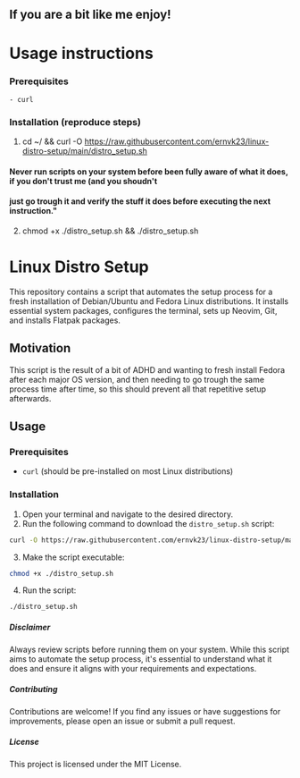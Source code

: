 
## If you are a bit like me enjoy!

# Usage instructions
### Prerequisites
    - curl
### Installation (reproduce steps)
1. cd ~/ && curl -O https://raw.githubusercontent.com/ernvk23/linux-distro-setup/main/distro_setup.sh
#### Never run scripts on your system before been fully aware of what it does, if you don't trust me (and you shoudn't
#### just go trough it and verify the stuff it does before executing the next instruction."
2. chmod +x ./distro_setup.sh && ./distro_setup.sh


# Linux Distro Setup

This repository contains a script that automates the setup process for a fresh installation of Debian/Ubuntu and Fedora Linux distributions. It installs essential system packages, configures the terminal, sets up Neovim, Git, and installs Flatpak packages.

## Motivation
This script is the result of a bit of ADHD and wanting to fresh install Fedora after each major OS version, and then needing to go trough the same process time after time, so this should prevent all that repetitive setup afterwards.

## Usage

### Prerequisites

- `curl` (should be pre-installed on most Linux distributions)

### Installation

1. Open your terminal and navigate to the desired directory.
2. Run the following command to download the `distro_setup.sh` script:

```bash
curl -O https://raw.githubusercontent.com/ernvk23/linux-distro-setup/main/distro_setup.sh
```
3. Make the script executable:
```bash
chmod +x ./distro_setup.sh
```
4. Run the script:
```bash
./distro_setup.sh
```

##### Disclaimer
Always review scripts before running them on your system. While this script aims to automate the setup process, it's essential to understand what it does and ensure it aligns with your requirements and expectations.

##### Contributing
Contributions are welcome! If you find any issues or have suggestions for improvements, please open an issue or submit a pull request.

##### License
This project is licensed under the MIT License.